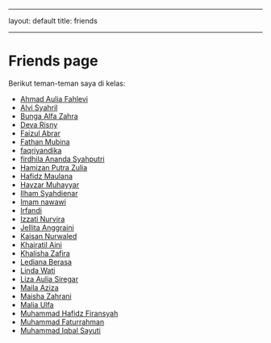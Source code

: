 ---
layout: default
title: friends
- -  -
# Friends page

Berikut teman-teman saya di kelas:
- [Ahmad Aulia Fahlevi](https://lepii1.github.io/)
- [Alvi Syahril](https://alvi0syahril.github.io)
- [Bunga Alfa Zahra](https://bunga-hub.github.io/)
- [Deva Risny](devarisny.github.io)
- [Faizul Abrar](https://faizul-abrar.github.io/)
- [Fathan Mubina](https://fathan-mubina.github.io/)
- [faqriyandika](faqriyadiandika.github.io)
- [firdhila Ananda Syahputri](https://firdhilaananda.github.io)
- [Hamizan Putra Zulia](https://hamizan18.github.io/)
- [Hafidz Maulana](https://hafidzmaulana28.github.io/)
- [Hayzar Muhayyar](https://hayzarmuhaiyar0101.github.io/)
- [Ilham Syahdienar](https://ilhamdienar.github.io/)
- [Imam nawawi](https://imamnawawi1c.github.io/)
- [Irfandi](https://irfandi8.github.io/)
- [Izzati Nurvira](https://izzati31.github.io/)
- [Jellita Anggraini](https://jexiee99.github.io)
- [Kaisan Nurwaled](https://kaisan969.github.io)
- [Khairatil Aini](https://khairatilaini.github.io/)
- [Khalisha Zafira](https://khalisha0zafira.github.io/)
- [Lediana Berasa](https://ledianaberasa.github.io/)
- [Linda Wati](https://lindawati26.github.io/)
- [Liza Aulia Siregar](https://lizaauliasiregar.github.io/)
- [Maila Aziza](https://mailaazizaa.github.io/)
- [Maisha Zahrani](https://maishazahrani.github.io/)
- [Malia Ulfa](https://maliaulfa2.github.io/)
- [Muhammad Hafidz Firansyah](https://mhafidzfiransyah.github.io/)
- [Muhammad Faturrahman](https://fyou00.github.io/)
- [Muhammad Iqbal Sayuti](https://iqbalsayuti0.github.io/)
